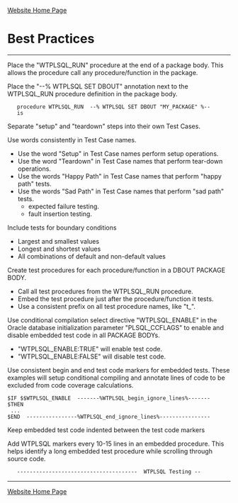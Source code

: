[Website Home Page](README.md)

# Best Practices

---
Place the "WTPLSQL_RUN" procedure at the end of a package body. This allows the procedure call any procedure/function in the package.

Place the "--% WTPLSQL SET DBOUT" annotation next to the WTPLSQL_RUN procedure definition in the package body.

```
   procedure WTPLSQL_RUN  --% WTPLSQL SET DBOUT "MY_PACKAGE" %--
   is
```

Separate "setup" and "teardown" steps into their own Test Cases.

Use words consistently in Test Case names.
* Use the word "Setup" in Test Case names perform setup operations.
* Use the word "Teardown" in Test Case names that perform tear-down operations.
* Use the words "Happy Path" in Test Case names that perform "happy path" tests.
* Use the words "Sad Path" in Test Case names that perform "sad path" tests.
   * expected failure testing.
   * fault insertion testing.

Include tests for boundary conditions
* Largest and smallest values
* Longest and shortest values
* All combinations of default and non-default values

Create test procedures for each procedure/function in a DBOUT PACKAGE BODY.
* Call all test procedures from the WTPLSQL_RUN procedure.
* Embed the test procedure just after the procedure/function it tests.
* Use a consistent prefix on all test procedure names, like "t_".

Use conditional compilation select directive "WTPLSQL_ENABLE" in the Oracle database initialization parameter "PLSQL_CCFLAGS" to enable and disable embedded test code in all PACKAGE BODYs.
* "WTPLSQL_ENABLE:TRUE" will enable test code.
* "WTPLSQL_ENABLE:FALSE" will disable test code.

Use consistent begin and end test code markers for embedded tests. These examples will setup conditional compiling and annotate lines of code to be excluded from code coverage calculations.

```
$IF $$WTPLSQL_ENABLE  -------%WTPLSQL_begin_ignore_lines%-------
$THEN
 ...
$END  ----------------%WTPLSQL_end_ignore_lines%----------------
```

Keep embedded test code indented between the test code markers

Add WTPLSQL markers every 10-15 lines in an embedded procedure. This helps identify a long embedded test procedure while scrolling through source code.

```
   --------------------------------------  WTPLSQL Testing --
```

---
[Website Home Page](README.md)
